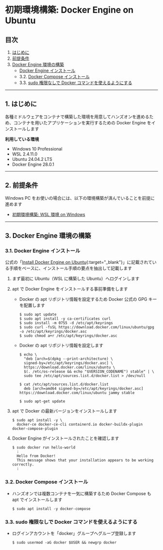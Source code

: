 # 初期環境構築: Docker Engine on Ubuntu

## 目次

1. [はじめに](#1-はじめに)
2. [前提条件](#2-前提条件)
3. [ Docker Engine 環境の構築](#3-docker-engine-環境の構築)
	- [Docker Engine インストール](#31-docker-engine-インストール)
	- 3.2. [Docker Compose インストール](#32-docker-compose-インストール)
	- 3.3. [sudo 権限なしで Docker コマンドを使えるようにする](#33-sudo-権限なしで-docker-コマンドを使えるようにする)

---

## 1. はじめに

各種ミドルウェアをコンテナで構築した環境を用意してハンズオンを進めるため、コンテナを用いたアプリケーションを実行するための Docker Engine をインストールします

**利用している環境**

- Windows 10 Professional
- WSL 2.4.11.0
- Ubuntu 24.04.2 LTS
- Docker Engine 28.0.1

---

## 2. 前提条件

Windows PC をお使いの場合には、以下の環境構築が済んでいることを前提に進めます

- [初期環境構築: WSL 環境 on Windows ](../setup-wsl-on-windows/)

---

## 3. Docker Engine 環境の構築

### 3.1. Docker Engine インストール

公式の「[Install Docker Engine on Ubuntu](https://docs.docker.com/engine/install/ubuntu/){:target="_blank"}」に記載されている手順をベースに、インストール手順の要点を抽出して記載します

1. まず最初に Ubuntu（WSL に構築した Ubuntu）へログインします

2. apt で Docker Engine をインストールする事前準備をします

	- Docker の apt リポジトリ情報を設定するため Docker 公式の GPG キーを配置します
		```
		$ sudo apt update
		$ sudo apt install -y ca-certificates curl
		$ sudo install -m 0755 -d /etc/apt/keyrings
		$ sudo curl -fsSL https://download.docker.com/linux/ubuntu/gpg -o /etc/apt/keyrings/docker.asc
		$ sudo chmod a+r /etc/apt/keyrings/docker.asc
		```

	- Docker の apt リポジトリ情報を設定します
		```
		$ echo \
		  "deb [arch=$(dpkg --print-architecture) \
		  signed-by=/etc/apt/keyrings/docker.asc] \
		  https://download.docker.com/linux/ubuntu \
		  $(. /etc/os-release && echo "$VERSION_CODENAME") stable" | \
		  sudo tee /etc/apt/sources.list.d/docker.list > /dev/null

		$ cat /etc/apt/sources.list.d/docker.list
		  deb [arch=amd64 signed-by=/etc/apt/keyrings/docker.asc] https://download.docker.com/linux/ubuntu jammy stable

		$ sudo apt-get update
		```

3. apt で Docker の最新バージョンをインストールします
	```
	$ sudo apt install -y \
	  docker-ce docker-ce-cli containerd.io docker-buildx-plugin docker-compose-plugin

	```

4. Docker Engine がインストールされたことを確認します
	```
	$ sudo docker run hello-world
	  :
	  Hello from Docker!
	  This message shows that your installation appears to be working correctly.
	  :
	```

### 3.2. Docker Compose インストール

- ハンズオンでは複数コンテナを一気に構築するため Docker Compose も apt でインストールします
	```
	$ sudo apt install -y docker-compose
	```

### 3.3. sudo 権限なしで Docker コマンドを使えるようにする

- ログインアカウントを「docker」グループへグループ登録します
	```
	$ sudo usermod -aG docker $USER && newgrp docker 
	```
